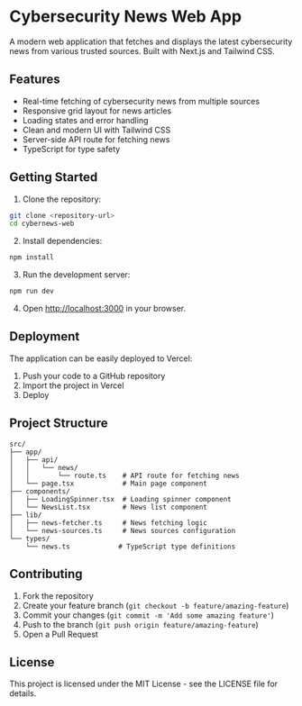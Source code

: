 # Cybersecurity News Web App

A modern web application that fetches and displays the latest cybersecurity news from various trusted sources. Built with Next.js and Tailwind CSS.

## Features

- Real-time fetching of cybersecurity news from multiple sources
- Responsive grid layout for news articles
- Loading states and error handling
- Clean and modern UI with Tailwind CSS
- Server-side API route for fetching news
- TypeScript for type safety

## Getting Started

1. Clone the repository:
```bash
git clone <repository-url>
cd cybernews-web
```

2. Install dependencies:
```bash
npm install
```

3. Run the development server:
```bash
npm run dev
```

4. Open [http://localhost:3000](http://localhost:3000) in your browser.

## Deployment

The application can be easily deployed to Vercel:

1. Push your code to a GitHub repository
2. Import the project in Vercel
3. Deploy

## Project Structure

```
src/
├── app/
│   ├── api/
│   │   └── news/
│   │       └── route.ts    # API route for fetching news
│   └── page.tsx            # Main page component
├── components/
│   ├── LoadingSpinner.tsx  # Loading spinner component
│   └── NewsList.tsx        # News list component
├── lib/
│   ├── news-fetcher.ts     # News fetching logic
│   └── news-sources.ts     # News sources configuration
└── types/
    └── news.ts            # TypeScript type definitions
```

## Contributing

1. Fork the repository
2. Create your feature branch (`git checkout -b feature/amazing-feature`)
3. Commit your changes (`git commit -m 'Add some amazing feature'`)
4. Push to the branch (`git push origin feature/amazing-feature`)
5. Open a Pull Request

## License

This project is licensed under the MIT License - see the LICENSE file for details.

